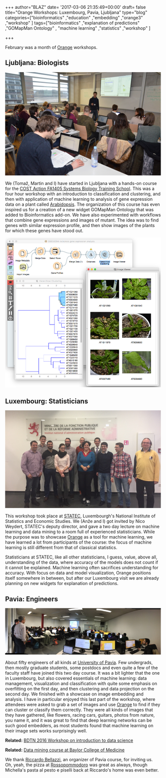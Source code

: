 +++
author="BLAZ"
date= '2017-03-06 21:35:49+00:00'
draft= false
title="Orange Workshops: Luxembourg, Pavia, Ljubljana"
type="blog"
categories=["bioinformatics" ,"education" ,"embedding" ,"orange3" ,"workshop" ]
tags=["bioinformatics" ,"explanation of predictions" ,"GOMapMan Ontology" ,
"machine learning" ,"statistics" ,"workshop" ]

+++

February was a month of [Orange](http://orange.biolab.si) workshops.


## Ljubljana: Biologists


![](/images/2017/03/cost-ljubljana.jpg)

We (Tomaž, Martin and I) have started in Ljubljana with a hands-on course for the [COST Action FA1405 Systems Biology Training School](http://conferences.nib.si/camo2017/). This was a four hour workshop with an introduction to classification and clustering, and then with application of machine learning to analysis of gene expression data on a plant called [Arabidopsis](https://en.wikipedia.org/wiki/Arabidopsis). The organization of this course has even inspired us for a creation of a new widget GOMapMan Ontology that was added to Bioinformatics add-on. We have also experimented with workflows that combine gene expressions and images of mutant. The idea was to find genes with similar expression profile, and then show images of the plants for which these genes have stood out.

![](/images/2017/03/rockcress-gse56094.png)


## Luxembourg: Statisticians


![](/images/2017/03/statec-luxembourg.jpg)

This workshop took place at [STATEC](http://www.statistiques.public.lu/fr/acteurs/statec/index.html), Luxembourgh's National Institute of Statistics and Economic Studies. We (Anže and I) got invited by Nico Weydert, STATEC's deputy director, and gave a two day lecture on machine learning and data mining to a room full of experienced statisticians. While the purpose was to showcase [Orange](http://orange.biolab.si) as a tool for machine learning, we have learned a lot from participants of the course: the focus of machine learning is still different from that of classical statistics.

Statisticians at STATEC, like all other statisticians, I guess, value, above all, understanding of the data, where accuracy of the models does not count if it cannot be explained. Machine learning often sacrifices understanding for accuracy. With focus on data and model visualization, Orange positions itself somewhere in between, but after our Luxembourg visit we are already planning on new widgets for explanation of predictions.


## Pavia: Engineers


![](/images/2017/03/pavia-data-science.jpg)

About fifty engineers of all kinds at [University of Pavia](http://cht.unipv.it/index.php/events/introduction-to-data-science). Few undergrads, then mostly graduate students, some postdocs and even quite a few of the faculty staff have joined this two day course. It was a bit lighter that the one in Luxembourg, but also covered essentials of machine learning: data management, visualization and classification with quite some emphasis on overfitting on the first day, and then clustering and data projection on the second day. We finished with a showcase on image embedding and analysis. I have in particular enjoyed this last part of the workshop, where attendees were asked to grab a set of images and use [Orange](http://orange.biolab.si) to find if they can cluster or classify them correctly. They were all kinds of images that they have gathered, like flowers, racing cars, guitars, photos from nature, you name it, and it was great to find that deep learning networks can be such good embedders, as most students found that machine learning on their image sets works surprisingly well.



**Related:** [BDTN 2016 Workshop on introduction to data science](/blog/2016/12/16/bdtn-2016-workshop-introduction-to-data-science)





**Related:** [Data mining course at Baylor College of Medicine](/blog/2016/09/15/data-mining-in-houston-2)



We thank [Riccardo Bellazzi](http://www.labmedinfo.org/people/bellazzi), an organizer of Pavia course, for inviting us. Oh, yeah, the pizza at [Rossopommodoro](http://www.rossopomodoro.it/ristoranti/PAVIA/pavia-citta) was great as always, though Michella's pasta al pesto e piselli back at Riccardo's home was even better.
